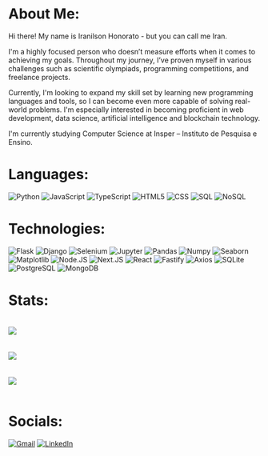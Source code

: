 # About Me:
Hi there! My name is Iranilson Honorato - but you can call me Iran.

I'm a highly focused person who doesn’t measure efforts when it comes to achieving my goals. Throughout my journey, I’ve proven myself in various challenges such as scientific olympiads, programming competitions, and freelance projects.

Currently, I'm looking to expand my skill set by learning new programming languages and tools, so I can become even more capable of solving real-world problems. I'm especially interested in becoming proficient in web development, data science, artificial intelligence and blockchain technology.

I'm currently studying Computer Science at Insper – Instituto de Pesquisa e Ensino.

# Languages: 
![Python](https://img.shields.io/badge/-Python-000?&logo=Python)
![JavaScript](https://img.shields.io/badge/-JavaScript-000?&logo=JavaScript) 
![TypeScript](https://img.shields.io/badge/-TypeScript-000?&logo=TypeScript) 
![HTML5](https://img.shields.io/badge/-HTML5-000?&logo=HTML5)
![CSS](https://img.shields.io/badge/-CSS-000?&logo=css3)
![SQL](https://img.shields.io/badge/-SQL-000?&logo=SQL)
![NoSQL](https://img.shields.io/badge/-NoSQL-000?&logo=NoSQL)

# Technologies:
![Flask](https://img.shields.io/badge/-Flask-000?&logo=Flask)
![Django](https://img.shields.io/badge/-Django-000?&logo=Django)
![Selenium](https://img.shields.io/badge/-Selenium-000?&logo=Selenium)
![Jupyter](https://img.shields.io/badge/-Jupyter-000?&logo=Jupyter)
![Pandas](https://img.shields.io/badge/-Pandas-000?&logo=Pandas)
![Numpy](https://img.shields.io/badge/-Numpy-000?&logo=Numpy)
![Seaborn](https://img.shields.io/badge/-Seaborn-000?&logo=Seaborn)
![Matplotlib](https://img.shields.io/badge/-Matplotlib-000?&logo=Matplotlib)
![Node.JS](https://img.shields.io/badge/-Node.JS-000?&logo=Node.JS)
![Next.JS](https://img.shields.io/badge/-Next.JS-000?&logo=Next.JS)
![React](https://img.shields.io/badge/-React-000?&logo=React)
![Fastify](https://img.shields.io/badge/-Fastify-000?&logo=Fastify)
![Axios](https://img.shields.io/badge/-Axios-000?&logo=Axios)
![SQLite](https://img.shields.io/badge/-SQLite-000?&logo=SQLite)
![PostgreSQL](https://img.shields.io/badge/-PostgreSQL-000?&logo=PostgreSQL)
![MongoDB](https://img.shields.io/badge/-MongoDB-000?&logo=MongoDB)


# Stats:
<div style="display: flex; flex-direction: column;">
  <br>
    <img src="https://github-readme-stats.vercel.app/api/top-langs/?username=iranhonorato&theme=tokyonight&show_icons=true"/>
  </br>
  <br>
    <img src="https://github-readme-stats.vercel.app/api?username=iranhonorato&theme=tokyonight&show_icons=true"/>
  </br>
  <br>
    <img src="https://nirzak-streak-stats.vercel.app?user=iranhonorato&theme=tokyonight&short_numbers=true&mode=weekly"/>
  </br>
</div>

# Socials:
[![Gmail](https://img.shields.io/badge/-Gmail-%23333?style=for-the-badge&logo=gmail&logoColor=white)](mailto:iranilsonhonorato88@gmail.com)
[![LinkedIn](https://img.shields.io/badge/-LinkedIn-%230077B5?style=for-the-badge&logo=linkedin&logoColor=white)](https://www.linkedin.com/in/iran-honorato/)

